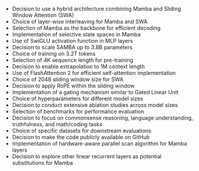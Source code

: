 - Decision to use a hybrid architecture combining Mamba and Sliding Window Attention (SWA)
- Choice of layer-wise interleaving for Mamba and SWA
- Selection of Mamba as the backbone for efficient decoding
- Implementation of selective state spaces in Mamba
- Use of SwiGLU activation function in MLP layers
- Decision to scale SAMBA up to 3.8B parameters
- Choice of training on 3.2T tokens
- Selection of 4K sequence length for pre-training
- Decision to enable extrapolation to 1M context length
- Use of FlashAttention 2 for efficient self-attention implementation
- Choice of 2048 sliding window size for SWA
- Decision to apply RoPE within the sliding window
- Implementation of a gating mechanism similar to Gated Linear Unit
- Choice of hyperparameters for different model sizes
- Decision to conduct extensive ablation studies across model sizes
- Selection of benchmarks for performance evaluation
- Decision to focus on commonsense reasoning, language understanding, truthfulness, and math/coding tasks
- Choice of specific datasets for downstream evaluations
- Decision to make the code publicly available on GitHub
- Implementation of hardware-aware parallel scan algorithm for Mamba layers
- Decision to explore other linear recurrent layers as potential substitutions for Mamba
